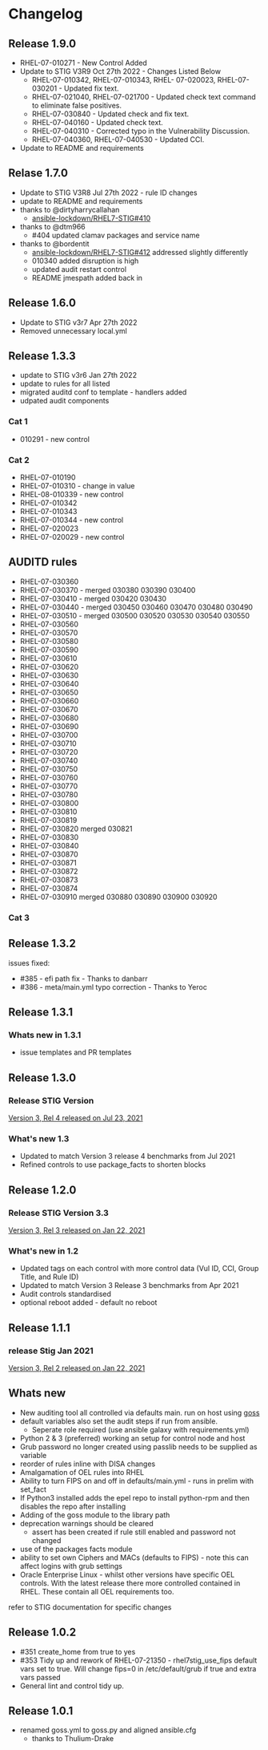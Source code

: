 # Changelog

## Release 1.9.0

- RHEL-07-010271 - New Control Added 
- Update to STIG V3R9 Oct 27th 2022 - Changes Listed Below
  - RHEL-07-010342, RHEL-07-010343, RHEL- 07-020023, RHEL-07-030201 - Updated fix text.
  - RHEL-07-021040, RHEL-07-021700 - Updated check text command to eliminate false positives.
  - RHEL-07-030840 - Updated check and fix text.
  - RHEL-07-040160 - Updated check text.
  - RHEL-07-040310 - Corrected typo in the Vulnerability Discussion.
  - RHEL-07-040360, RHEL-07-040530 - Updated CCI. 
- Update to README and requirements

## Relase 1.7.0

- Update to STIG V3R8 Jul 27th 2022 - rule ID changes
- update to README and requirements
- thanks to @dirtyharrycallahan
  - [ansible-lockdown/RHEL7-STIG#410](https://github.com/ansible-lockdown/RHEL7-STIG/issues/410)
- thanks to @dtm966
  - #404 updated clamav packages and service name
- thanks to @bordentit
  - [ansible-lockdown/RHEL7-STIG#412](https://github.com/ansible-lockdown/RHEL7-STIG/issues/412) addressed slightly differently
  - 010340 added disruption is high
  - updated audit restart control
  - README jmespath added back in

## Release 1.6.0

- Update to STIG v3r7 Apr 27th 2022
- Removed unnecessary local.yml

## Release 1.3.3

- update to STIG v3r6 Jan 27th 2022
- update to rules for all listed
- migrated auditd conf to template - handlers added
- udpated audit components

### Cat 1

- 010291 - new control

### Cat 2

- RHEL-07-010190
- RHEL-07-010310 - change in value
- RHEL-08-010339 - new control
- RHEL-07-010342
- RHEL-07-010343
- RHEL-07-010344 - new control
- RHEL-07-020023
- RHEL-07-020029 - new control

## AUDITD rules

- RHEL-07-030360
- RHEL-07-030370 - merged 030380 030390 030400
- RHEL-07-030410 - merged 030420 030430
- RHEL-07-030440 - merged 030450 030460 030470 030480 030490
- RHEL-07-030510 - merged 030500 030520 030530 030540 030550
- RHEL-07-030560
- RHEL-07-030570
- RHEL-07-030580
- RHEL-07-030590
- RHEL-07-030610
- RHEL-07-030620
- RHEL-07-030630
- RHEL-07-030640
- RHEL-07-030650
- RHEL-07-030660
- RHEL-07-030670
- RHEL-07-030680
- RHEL-07-030690
- RHEL-07-030700
- RHEL-07-030710
- RHEL-07-030720
- RHEL-07-030740
- RHEL-07-030750
- RHEL-07-030760
- RHEL-07-030770
- RHEL-07-030780
- RHEL-07-030800
- RHEL-07-030810
- RHEL-07-030819
- RHEL-07-030820 merged 030821
- RHEL-07-030830
- RHEL-07-030840
- RHEL-07-030870
- RHEL-07-030871
- RHEL-07-030872
- RHEL-07-030873
- RHEL-07-030874
- RHEL-07-030910 merged 030880 030890 030900 030920

### Cat 3

## Release 1.3.2

issues fixed:

- #385 - efi path fix - Thanks to danbarr
- #386 - meta/main.yml typo correction - Thanks to Yeroc

## Release 1.3.1

### Whats new in 1.3.1

- issue templates and PR templates

## Release 1.3.0

### Release STIG Version

[Version 3, Rel 4 released on Jul 23, 2021](https://dl.dod.cyber.mil/wp-content/uploads/stigs/zip/U_RHEL_7_V3R4_STIG.zip)

### What's new 1.3

- Updated to match Version 3 release 4 benchmarks from Jul 2021
- Refined controls to use package_facts to shorten blocks

## Release 1.2.0

### Release STIG Version 3.3

[Version 3, Rel 3 released on Jan 22, 2021](https://dl.dod.cyber.mil/wp-content/uploads/stigs/zip/U_RHEL_7_V3R3_STIG.zip)

### What's new in 1.2

- Updated tags on each control with more control data (Vul ID, CCI, Group Title, and Rule ID)
- Updated to match Version 3 Release 3 benchmarks from Apr 2021
- Audit controls standardised
- optional reboot added - default no reboot

## Release 1.1.1

### release Stig Jan 2021

[Version 3, Rel 2 released on Jan 22, 2021](https://dl.dod.cyber.mil/wp-content/uploads/stigs/zip/U_RHEL_7_V3R2_STIG.zip)

## Whats new

- New auditing tool all controlled via defaults main. run on host using [goss](https://github.com/aelsabbahy/goss)
- default variables also set the audit steps if run from ansible.
  - Seperate role required (use ansible galaxy with requirements.yml)
- Python 2 & 3 (preferred) working an setup for control node and host
- Grub password no longer created using passlib needs to be supplied as variable
- reorder of rules inline with DISA changes
- Amalgamation of OEL rules into RHEL
- Ability to turn FIPS on and off in defaults/main.yml - runs in prelim with set_fact
- If Python3 installed adds the epel repo to install python-rpm and then disables the repo after installing
- Adding of the goss module to the library path
- deprecation warnings should be cleared
  - assert has been created if rule still enabled and password not changed
- use of the packages facts module
- ability to set own Ciphers and MACs (defaults to FIPS) - note this can affect logins with grub settings
- Oracle Enterprise Linux - whilst other versions have specific OEL controls. With the latest release there more controlled contained in RHEL. These contain all OEL requirements too.

refer to STIG documentation for specific changes

## Release 1.0.2

- #351 create_home from true to yes
- #353 Tidy up and rework of RHEL-07-21350 - rhel7stig_use_fips default vars set to true. Will change fips=0 in /etc/default/grub if true and extra vars passed
- General lint and control tidy up.

## Release 1.0.1

- renamed goss.yml to goss.py and aligned ansible.cfg
  - thanks to Thulium-Drake

